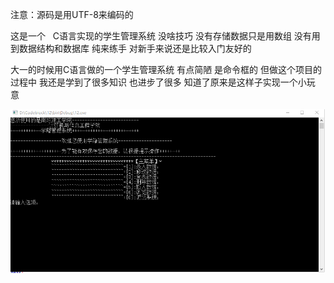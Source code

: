 注意：源码是用UTF-8来编码的  

这是一个   C语言实现的学生管理系统 没啥技巧 没有存储数据只是用数组 没有用到数据结构和数据库 纯来练手 对新手来说还是比较入门友好的

大一的时候用C语言做的一个学生管理系统 有点简陋 是命令框的 但做这个项目的过程中 我还是学到了很多知识 也进步了很多 知道了原来是这样子实现一个小玩意 


![界面](https://github.com/jjc123/C-/blob/master/image/image.png?raw=true)
